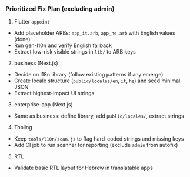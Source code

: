 ### Prioritized Fix Plan (excluding admin)

1) Flutter `appoint`
- Add placeholder ARBs: `app_it.arb`, `app_he.arb` with English values (done)
- Run gen-l10n and verify English fallback
- Extract low-risk visible strings in `lib/` to ARB keys

2) business (Next.js)
- Decide on i18n library (follow existing patterns if any emerge)
- Create locale structure (`public/locales/en`, `it`, `he`) and seed minimal JSON
- Extract highest-impact UI strings

3) enterprise-app (Next.js)
- Same as business: define library, add `public/locales/`, extract strings

4) Tooling
- Keep `tools/l10n/scan.js` to flag hard-coded strings and missing keys
- Add CI job to run scanner for reporting (exclude `admin` from autofix)

5) RTL
- Validate basic RTL layout for Hebrew in translatable apps



